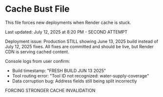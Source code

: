 # Cache Bust File

This file forces new deployments when Render cache is stuck.

Last updated: July 12, 2025 at 8:20 PM - SECOND ATTEMPT

Deployment issue: Production STILL showing June 13, 2025 build instead of July 12, 2025 fixes.
All fixes are committed and should be live, but Render CDN is serving cached content.

Console logs from user confirm:
- Build timestamp: "FRESH BUILD JUN 13 2025"
- Tool routing error: "Tool ID not recognized: water-supply-coverage" 
- Data corruption bug: Address fields still being split incorrectly

FORCING STRONGER CACHE INVALIDATION
